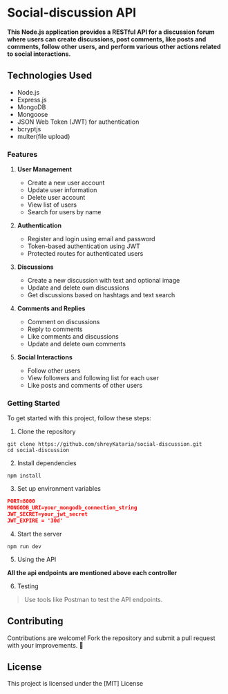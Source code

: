# Social-discussion API

**This Node.js application provides a RESTful API for a discussion forum where users can create discussions, post comments, like posts and comments, follow other users, and perform various other actions related to social interactions.**

## Technologies Used

- Node.js
- Express.js
- MongoDB
- Mongoose
- JSON Web Token (JWT) for authentication
- bcryptjs
- multer(file upload)

### Features

1. **User Management**

   - Create a new user account
   - Update user information
   - Delete user account
   - View list of users
   - Search for users by name

2. **Authentication**

   - Register and login using email and password
   - Token-based authentication using JWT
   - Protected routes for authenticated users

3. **Discussions**

   - Create a new discussion with text and optional image
   - Update and delete own discussions
   - Get discussions based on hashtags and text search

4. **Comments and Replies**

   - Comment on discussions
   - Reply to comments
   - Like comments and discussions
   - Update and delete own comments

5. **Social Interactions**
   - Follow other users
   - View followers and following list for each user
   - Like posts and comments of other users

### Getting Started

To get started with this project, follow these steps:

1. Clone the repository

```console
git clone https://github.com/shreyKataria/social-discussion.git
cd social-discussion
```

2. Install dependencies

`npm install`

3. Set up environment variables

```json
PORT=8000
MONGODB_URI=your_mongodb_connection_string
JWT_SECRET=your_jwt_secret
JWT_EXPIRE = '30d'
```

4. Start the server

`npm run dev`

5. Using the API

**All the api endpoints are mentioned above each controller**

6. Testing

> Use tools like Postman to test the API endpoints.

## Contributing

Contributions are welcome! Fork the repository and submit a pull request with your improvements. 🙂

## License

This project is licensed under the [MIT] License
